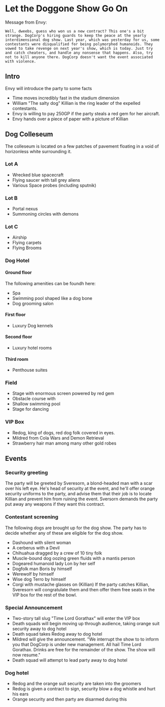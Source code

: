 # Let the Doggone Show Go On

Message from Envy:
```
Well, dweebs, guess who won us a new contract? This one's a bit strange. DogCorp's hiring guards to keep the peace at the yearly interdimensional dog show. Last year, which was yesterday for us, some contestants were disqualified for being polymorphed humanoids. They vowed to take revenge on next year's show, which is today. Just try and catch cheaters, and handle any nonsense that happens. Also, try not to kill anyone there. DogCorp doesn't want the event associated with violence.
```

## Intro
Envy will introduce the party to some facts
- Time moves incredibly fast in the stadium dimension
- William "The salty dog" Killian is the ring leader of the expelled contestants.
- Envy is willing to pay 250GP if the party steals a red gem for her aircraft.
- Envy hands over a piece of paper with a picture of Killian

## Dog Colleseum
The colleseum is located on a few patches of pavement floating in a void of
horizonless white surrounding it.

### Lot A
- Wrecked blue spacecraft
- Flying saucer with tall grey aliens
- Various Space probes (including sputnik)

### Lot B
- Portal nexus
- Summoning circles with demons

### Lot C
- Airship
- Flying carpets
- Flying Brooms

### Dog Hotel
#### Ground floor
The following amenities can be foundh here:
- Spa
- Swimming pool shaped like a dog bone
- Dog grooming salon

#### First floor
- Luxury Dog kennels

#### Second floor
- Luxury hotel rooms

#### Third room
- Penthouse suites

### Field
- Stage with enormous screen powered by red gem
- Obstacle course with
- Shallow swimming pool
- Stage for dancing

### VIP Box
- Redog, king of dogs, red dog folk covered in eyes.
- Mildred from Cola Wars and Demon Retrieval
- Strawberry hair man among many other gold robes


## Events

### Security greeting
The party will be greeted by Sveresorn, a blond-headed man with a scar over his
left eye. He's head of security at the event, and he'll offer orange security
uniforms to the party, and advise them that their job is to locate Killian and
prevent him from ruining the event. Sversorn demands the party put away any
weapons if they want this contract.

### Contestant screening
The following dogs are brought up for the dog show. The party has to decide
whether any of these are eligible for the dog show.
- Dashound with silent woman
- A cerberus with a Devil
- Chihuahua dragged by a crew of 10 tiny folk
- Muscle-bound dog oozing green fluids with a mantis person
- Dogeared humanoid lady Lon by her self
- Dogfolk man Boris by himself
- Werewolf by himself
- Wise dog Terro by himself
- Corgi with mustache glasses on (Killian)
If the party catches Killian, Sveresorn will congratulate them and then offer
them free seats in the VIP box for the rest of the bowl.

### Special Announcement
- Two-story tall slug "Time Lord Gorathax" will enter the VIP box
- Death squads will begin moving up through audience, taking orange suit security away to dog hotel
- Death squad takes Redog away to dog hotel
- Mildred will give the announcement. "We interrupt the show to to inform you that DogCorp is under new management. All
hail Time Lord Gorathax. Drinks are free for the remainder of the show. The show will now resume."
- Death squad will attempt to lead party away to dog hotel

### Dog hotel
- Redog and the orange suit security are taken into the groomers
- Redog is given a contract to sign, security blow a dog whistle and hurt his ears
- Orange security and then party are disarmed during this
